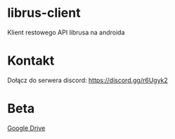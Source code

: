 # librus-client
Klient restowego API librusa na androida

# Kontakt
Dołącz do serwera discord: https://discord.gg/r6Ugyk2

# Beta
[Google Drive](https://drive.google.com/open?id=0B7N0u4iFLHxVdWpTWnZla1hXSW8)
